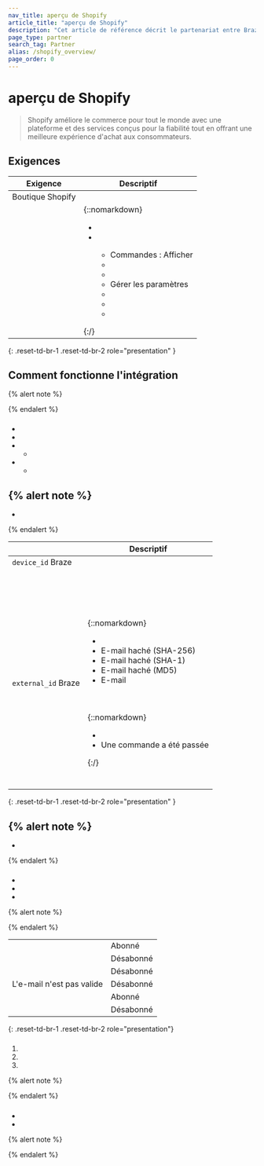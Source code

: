 ```yaml
---
nav_title: aperçu de Shopify
article_title: "aperçu de Shopify"
description: "Cet article de référence décrit le partenariat entre Braze et Shopify, une entreprise de commerce mondiale qui vous permet de connecter de façon fluide leur boutique Shopify à Braze pour transmettre certains webhooks Shopify dans Braze. Exploitez les stratégies cross-canal de Braze et Canvas pour inciter les clients à finaliser leurs achats ou à recibler les utilisateurs en fonction de leurs achats précédents."
page_type: partner
search_tag: Partner
alias: /shopify_overview/
page_order: 0
---
```


# aperçu de Shopify

>  Shopify améliore le commerce pour tout le monde avec une plateforme et des services conçus pour la fiabilité tout en offrant une meilleure expérience d'achat aux consommateurs.

 

## Exigences

| Exigence | Descriptif |
| --- | --- |
| Boutique Shopify |  |
|  | {::nomarkdown}<ul><li></li><li> </li><ul><li>Commandes : Afficher</li><li> </li><li></li><li>Gérer les paramètres</li><li></li><li></li><li></li></ul></ul>{:/} |
{: .reset-td-br-1 .reset-td-br-2 role="presentation" }

##  

 

### 

  

### 

  

## Comment fonctionne l'intégration

  



{% alert note %}
 
{% endalert %}

### 


-  
- 

 
- 
    -   
-  
    -  

{% alert note %}
- 
- 
{% endalert %}



|  | Descriptif |
| --- | --- |
| `device_id` Braze |  |
|  |   |
|  |   |
|  |  |
| `external_id` Braze |  <br><br> <br><br>{::nomarkdown}<ul><li></li><li>E-mail haché (SHA-256)</li><li>E-mail haché (SHA-1)</li><li>E-mail haché (MD5)</li><li>E-mail</li></ul> <br><br>{::nomarkdown}<ul><li></li><li>Une commande a été passée</li></ul>{:/}<br> <br><br>|
{: .reset-td-br-1 .reset-td-br-2 role="presentation" }

 

{% alert note %}
- 
-  
{% endalert %}

### 

 


-  
-  
-  

{% alert note %}
  
{% endalert %}

 

|  |  |
| --- | --- |
|  | Abonné |
|  | Désabonné |
|  | Désabonné |
| L'e-mail n'est pas valide | Désabonné |
|  | Abonné |
|  | Désabonné |
{: .reset-td-br-1 .reset-td-br-2 role="presentation"}

### 

#### 



##### 

1. 
2. 
3. 

{% alert note %}
  
{% endalert %}

##### 

 

#### 


-  
-  

 

{% alert note %}
 
{% endalert %}

####  

 

###  

 

## 

  